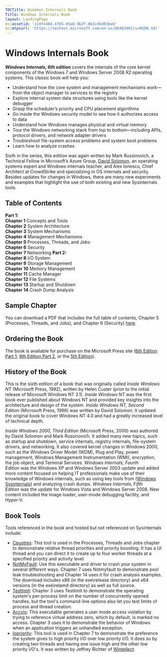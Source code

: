 ```yaml
--- 
TOCTitle: Windows Internals Book
Title: Windows Internals Book
layout: LandingPage
ms:assetid: '11dfe484-4785-45a8-9b2f-863cdbd83be6'
ms:mtpsurl: 'https://technet.microsoft.com/en-us/Bb963901(v=MSDN.10)'
---
```


Windows Internals Book
======================

***Windows Internals, 6th edition*** covers the internals of the core
kernel components of the Windows 7 and Windows Server 2008 R2 operating
systems. This classic book will help you:
-   Understand how the core system and management mechanisms work—from
    the object manager to services to the registry
-   Explore internal system data structures using tools like the kernel
    debugger
-   Grasp the scheduler’s priority and CPU placement algorithms
-   Go inside the Windows security model to see how it authorizes access
    to data
-   Understand how Windows manages physical and virtual memory
-   Tour the Windows networking stack from top to bottom—including APIs,
    protocol drivers, and network adapter drivers
-   Troubleshoot file-system access problems and system boot problems
-   Learn how to analyze crashes

Sixth in the series, this edition was again written by Mark Russinovich,
a Technical Fellow in Microsoft’s Azure Group, [David
Solomon](http://www.solsem.com/), an operating systems expert and
Windows internals teacher, and Alex Ionescu, Chief Architect at
CrowdStrike and specializing in OS internals and security. Besides
updates for changes in Windows, there are many new experiments and
examples that highlight the use of both existing and new Sysinternals
tools.

## Table of Contents

**Part 1:**  
**Chapter 1** Concepts and Tools   
**Chapter 2** System Architecture   
**Chapter 3** System Mechanisms   
**Chapter 4** Management Mechanisms   
**Chapter 5** Processes, Threads, and Jobs   
**Chapter 6** Security   
**Chapter 7** Networking
**Part 2:**  
**Chapter 8**  I/O System  
**Chapter 9**  Storage Management  
**Chapter 10** Memory Management  
**Chapter 11** Cache Manager  
**Chapter 12** File Systems  
**Chapter 13** Startup and Shutdown  
**Chapter 14** Crash Dump Analysis

## Sample Chapter

You can download a PDF that includes the full table of contents, Chapter 5 (Processes, Threads, and Jobs), and Chapter 6 (Security)
[here](https://download.microsoft.com/download/1/4/0/14045a9e-c978-47d1-954b-92b9fd877995/97807356648739_samplechapters.pdf).

## Ordering the Book

The book is available for purchase on the Microsoft Press site ([6th Edition Part 1](https://www.microsoftpressstore.com/store/windows-internals-part-1-9780735648739);
[6th Edition Part 2](https://www.microsoftpressstore.com/store/windows-internals-part-2-9780735665873),
or the [5th Edition](https://www.microsoftpressstore.com/store/windows-internals-9780735630277)).

## History of the Book 

This is the sixth edition of a book that was originally called *Inside
Windows NT* (Microsoft Press, 1992), written by Helen Custer (prior to
the initial release of Microsoft Windows NT 3.1). *Inside Windows
NT* was the first book ever published about Windows NT and provided key
insights into the architecture and design of the system. *Inside Windows
NT, Second Edition* (Microsoft Press, 1998) was written by David
Solomon. It updated the original book to cover Windows NT 4.0 and had a
greatly increased level of technical depth.

*Inside Windows 2000, Third Edition* (Microsoft Press, 2000) was
authored by David Solomon and Mark Russinovich. It added many new
topics, such as startup and shutdown, service internals, registry
internals, file-system drivers, and networking. It also covered kernel
changes in Windows 2000, such as the Windows Driver Model (WDM), Plug
and Play, power management, Windows Management Instrumentation (WMI),
encryption, the job object, and Terminal Services. *Windows Internals,
Fourth Edition* was the Windows XP and Windows Server 2003 update and
added more content focused on helping IT professionals make use of their
knowledge of Windows internals, such as using key tools from ([Windows
Sysinternals](http://docs.microsoft.com/sysinternals))
and analyzing crash dumps. *Windows Internals, Fifth Edition* was the
update for Windows Vista and Windows Server 2008. New content included
the image loader, user-mode debugging facility, and Hyper-V.

## Book Tools

Tools referenced in the book and hosted but not referenced on
Sysinternals include:

-   [Cpustres](https://download.sysinternals.com/files/cpustres.zip):
    This tool is used in the Processes, Threads and Jobs chapter to
    demonstrate relative thread priorities and priority boosting. It has
    a UI thread and you can direct it to create up to four worker
    threads at a specified priority and activity level.
-   [NotMyFault](https://download.sysinternals.com/files/notmyfault.zip):
    Use this executable and driver to crash your system in several
    different ways. Chapter 7 uses Notmyfault to demonstrate pool leak
    troubleshooting and Chapter 14 uses it for crash analysis examples.
    The download includes x86 (in the exe\\release directory) and x64
    versions (in the exe\\relamd directory) as well as full source.
-   [Testlimit](https://download.sysinternals.com/files/testlimit.zip):
    Chapter 3 uses Testlimit to demonstrate the operating system's
    per-process limit on the number of concurrently opened handles, but
    the tool's command-line options also let you test limits of process
    and thread creation.
-   [Accvio](https://download.sysinternals.com/files/accvio.zip): This
    executable generates a user mode access violation by trying to
    reference virtual address zero, which by default, is marked no
    access. Chapter 3 uses it to demonstrate the behavior of Windows
    when an application triggers an unhandled exception.
-   [Iopriority](https://download.sysinternals.com/files/iopriority.zip):
    This tool is used in Chapter 7 to demonstrate the preference the
    system gives to high priority I/O over low priority I/O. It does so
    by creating two threads and having one issue high and the other low
    priority I/O's. It was written by Jeffrey Richter
    of [Wintellect](http://wintellect.com/).